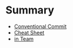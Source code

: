 # Summary

* [Conventional Commit](README.md)
* [Cheat Sheet](cheat-sheet.md)
* [in Team](in-team.md)

